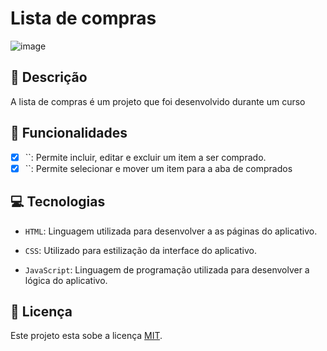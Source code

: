 # Lista de compras

![image](https://github.com/user-attachments/assets/f1700ca8-cf4f-44f6-8667-410650dd9660)

## 📑 Descrição

A lista de compras é um projeto que foi desenvolvido durante um curso

## 🎯 Funcionalidades

- [x] ``: Permite incluir, editar e excluir um item a ser comprado. <br>
- [x] ``: Permite selecionar e mover um item para a aba de comprados

## 💻 Tecnologias 

- `HTML`: Linguagem utilizada para desenvolver a as páginas do aplicativo.

- `CSS`: Utilizado para estilização da interface do aplicativo.

- `JavaScript`: Linguagem de programação utilizada para desenvolver a lógica do aplicativo.

## 🚧 Licença

Este projeto esta sobe a licença [MIT](./LICENSE).
